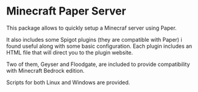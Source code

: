 # Minecraft Paper Server

This package allows to quickly setup a Minecraf server using Paper.

It also includes some Spigot plugins (they are compatible with Paper) i found
useful along with some basic configuration. Each plugin includes an
HTML file that will direct you to the plugin website.

Two of them, Geyser and Floodgate, are included to provide compatibility with
Minecraft Bedrock edition.

Scripts for both Linux and Windows are provided.


